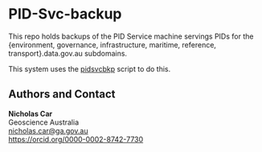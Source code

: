 # PID-Svc-backup
This repo holds backups of the PID Service machine servings PIDs for the {environment, governance, infrastructure, maritime, reference, transport}.data.gov.au subdomains.

This system uses the [pidsvcbkp](https://github.com/nicholascar/pidsvcbkp) script to do this.

## Authors and Contact
**Nicholas Car**  
Geoscience Australia  
<nicholas.car@ga.gov.au>  
https://orcid.org/0000-0002-8742-7730  

